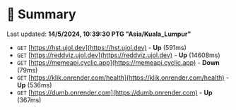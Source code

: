 # 📖 Summary
Last updated: **14/5/2024, 10:39:30 PTG "Asia/Kuala_Lumpur"**

- `GET` [https://hst.ujol.dev](https://hst.ujol.dev) - **Up** (591ms)
- `GET` [https://reddviz.ujol.dev](https://reddviz.ujol.dev) - **Up** (14608ms)
- `GET` [https://memeapi.cyclic.app](https://memeapi.cyclic.app) - **Down** (79ms)
- `GET` [https://klik.onrender.com/health](https://klik.onrender.com/health) - **Up** (536ms)
- `GET` [https://dumb.onrender.com](https://dumb.onrender.com) - **Up** (367ms)
